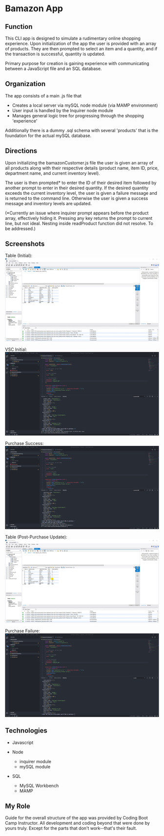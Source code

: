 # Bamazon App

## Function

This CLI app is designed to simulate a rudimentary online shopping experience. Upon initialization of the app the user is provided with an array of products. They are then prompted to select an item and a quantity, and if the transaction is successful, quantity is updated.

Primary purpose for creation is gaining experience with communicating between a JavaScript file and an SQL database.

## Organization

The app consists of a main .js file that

* Creates a local server via mySQL node module (via MAMP environment)
* User input is handled by the Inquirer node module
* Manages general logic tree for progressing through the shopping 'experience'

Additionally there is a dummy .sql schema with several 'products' that is the foundation for the actual mySQL database.

## Directions

Upon initializing the bamazonCustomer.js file the user is given an array of all products along with their respective details (product name, item ID, price, department name, and current inventory level).

The user is then prompted* to enter the ID of their desired item followed by another prompt to enter in their desired quantity. If the desired quantity exceeds the current inventory level, the user is given a failure message and is returned to the command line. Otherwise the user is given a success message and inventory levels are updated.

(*Currently an issue where inquirer prompt appears before the product array, effectively hiding it. Pressing any key returns the prompt to current line, but not ideal. Nesting inside readProduct function did not resolve. To be addressed.)

## Screenshots

Table (Initial):
![Table (Initial)](https://github.com/damicose/Bamazon/blob/master/assets/initialTable.jpg?raw=true)

VSC Initial:
![VSC Initial](https://github.com/damicose/Bamazon/blob/master/assets/purchaseFailure.jpg?raw=true)

Purchase Success:
![Purchase Success](https://github.com/damicose/Bamazon/blob/master/assets/purchaseSuccess.jpg?raw=true)

Table (Post-Purchase Update):
![Table (Post-Purchase Update)](https://github.com/damicose/Bamazon/blob/master/assets/updatedTable.jpg?raw=true)

Purchase Failure:
![Purchase Failure](https://github.com/damicose/Bamazon/blob/master/assets/vscInitial.jpg?raw=true)

## Technologies

* Javascript
* Node
    * inquirer module
    * mySQL module

* SQL
    * MySQL Workbench
    * MAMP

## My Role

Guide for the overall structure of the app was provided by Coding Boot Camp Instructor. All development and coding beyond that were done by yours truly. Except for the parts that don't work--that's their fault.